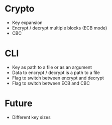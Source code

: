 # Crypto
+ Key expansion
+ Encrypt / decrypt multiple blocks (ECB mode)
+ CBC

# CLI
+ Key as path to a file or as an argument
+ Data to encrypt / decrypt is a path to a file
+ Flag to switch between encrypt and decrypt
+  Flag to switch between ECB and CBC

# Future
+ Different key sizes
